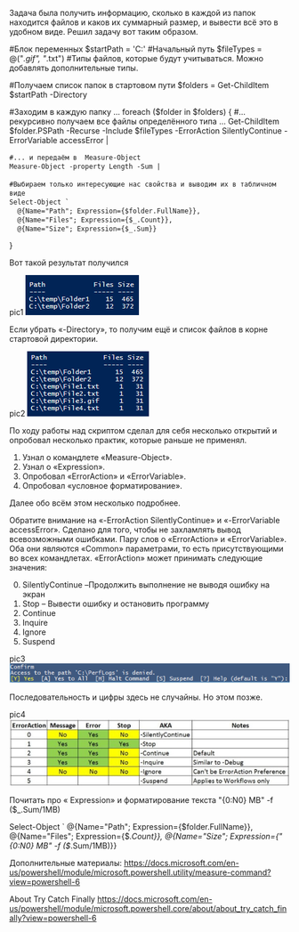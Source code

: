 Задача была получить информацию, сколько в каждой из папок находится файлов и каков их суммарный размер, и вывести всё это в удобном виде. Решил задачу вот таким образом.

#Блок переменных
$startPath = 'C:\' #Начальный путь
$fileTypes = @("*.gif", "*.txt") #Типы файлов, которые будут учитываться. Можно добавлять дополнительные типы.

#Получаем список папок в стартовом пути
$folders = Get-ChildItem $startPath -Directory

#Заходим в каждую папку ...
foreach ($folder in $folders)
{
    #... рекурсивно получаем все файлы определённого типа ...
    Get-ChildItem $folder.PSPath -Recurse -Include $fileTypes -ErrorAction SilentlyContinue -ErrorVariable accessError | 

    #... и передаём в  Measure-Object
    Measure-Object -property Length -Sum | 
  
    #Выбираем только интересующие нас свойства и выводим их в табличном виде
    Select-Object `
      @{Name="Path"; Expression={$folder.FullName}}, 
      @{Name="Files"; Expression={$_.Count}}, 
      @{Name="Size"; Expression={$_.Sum}}
} 

Вот такой результат получился
 
 pic1
 ![powershell/1.png](/assets/images/powershell/1.png)

Если убрать «-Directory», то получим ещё и список файлов в корне стартовой директории.
 
 pic2
 ![powershell/2.png](/assets/images/powershell/2.png)

По ходу работы над скриптом сделал для себя несколько открытий и опробовал несколько практик, которые раньше не применял.

1.	Узнал о командлете «Measure-Object».
2.	Узнал о «Expression».
3.	Опробовал «ErrorAction» и «ErrorVariable».
4.	Опробовал «условное форматирование».

Далее обо всём этом несколько подробнее.

Обратите внимание на «-ErrorAction SilentlyContinue» и «-ErrorVariable accessError». Сделано для того, чтобы не захламлять вывод всевозможными ошибками. Пару слов о «ErrorAction» и «ErrorVariable». Оба они являются «Common» параметрами, то есть присутствующими во всех командлетах. «ErrorAction» может принимать следующие значения:

0. SilentlyContinue –Продолжить выполнение не выводя ошибку на экран
1. Stop		–  Вывести ошибку и остановить программу
2. Continue		
3. Inquire
4. Ignore 
5. Suspend 

 pic3
 ![powershell/3.png](/assets/images/powershell/3.png)

Последовательность и цифры здесь не случайны. Но этом позже.

 
pic4
![powershell/4.jpg](/assets/images/powershell/4.jpg)

Почитать про « Expression» и форматирование текста
"{0:N0} MB" -f ($_.Sum/1MB) 

Select-Object `
      @{Name="Path"; Expression={$folder.FullName}}, 
      @{Name="Files"; Expression={$_.Count}}, 
      @{Name="Size"; Expression={"{0:N0} MB" -f ($_.Sum/1MB)}} 


Дополнительные материалы:
https://docs.microsoft.com/en-us/powershell/module/microsoft.powershell.utility/measure-command?view=powershell-6

About Try Catch Finally
https://docs.microsoft.com/en-us/powershell/module/microsoft.powershell.core/about/about_try_catch_finally?view=powershell-6

